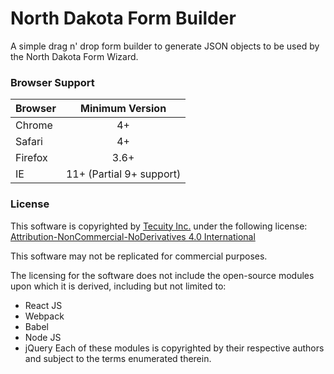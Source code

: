 # North Dakota Form Builder
A simple drag n' drop form builder to generate JSON objects to be used by the North Dakota Form Wizard.

### Browser Support
| Browser       | Minimum Version |
| ------------- |:---------------:|
| Chrome        | 4+              |
| Safari        | 4+              |
| Firefox       | 3.6+            |
| IE            | 11+ (Partial 9+ support)|

### License
This software is copyrighted by [Tecuity Inc.](http://www.tecuity.com) under the following license:
[Attribution-NonCommercial-NoDerivatives 4.0 International](https://creativecommons.org/licenses/by-nc-nd/4.0/)

This software may not be replicated for commercial purposes.

The licensing for the software does not include the open-source modules upon which it is derived, including but not limited to:
* React JS
* Webpack
* Babel
* Node JS
* jQuery
Each of these modules is copyrighted by their respective authors and subject to the terms enumerated therein.
